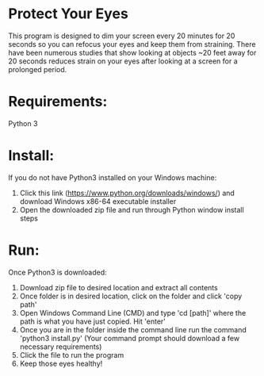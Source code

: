 # Protect Your Eyes
This program is designed to dim your screen every 20 minutes for 20 seconds so you can refocus your eyes and keep them from straining. There have been numerous studies that show looking at objects ~20 feet away for 20 seconds reduces strain on your eyes after looking at a screen for a prolonged period.

# Requirements:
Python 3 

# Install:
If you do not have Python3 installed on your Windows machine:
  1. Click this link (https://www.python.org/downloads/windows/) and download Windows x86-64 executable installer
  2. Open the downloaded zip file and run through Python window install steps
 
# Run:  
Once Python3 is downloaded:
  1. Download zip file to desired location and extract all contents
  3. Once folder is in desired location, click on the folder and click 'copy path'
  4. Open Windows Command Line (CMD) and type 'cd [path]' where the path is what you have just copied. Hit 'enter'
  5. Once you are in the folder inside the command line run the command 'python3 install.py' (Your command prompt should download a few necessary requirements)
  6. Click the file to run the program
  7. Keep those eyes healthy!
 
